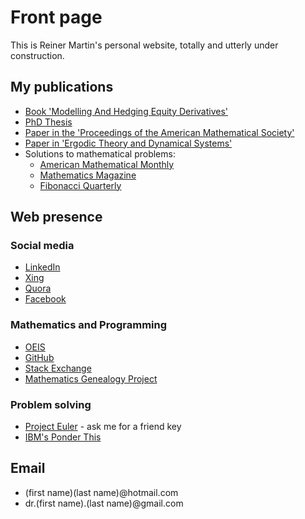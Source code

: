 # Front page

This is Reiner Martin's personal website, totally and utterly under construction.

## My publications

- [Book 'Modelling And Hedging Equity Derivatives'](book)
- [PhD Thesis](phd_thesis)
- [Paper in the 'Proceedings of the American Mathematical Society'](nevanlinna)
- [Paper in 'Ergodic Theory and Dynamical Systems'](foliations)
- Solutions to mathematical problems:
	- [American Mathematical Monthly](amm)
	- [Mathematics Magazine](math_mag)
	- [Fibonacci Quarterly](fibonacci)

## Web presence

### Social media
- [LinkedIn](https://www.linkedin.com/in/reinermartin/)
- [Xing](https://www.xing.com/profile/Reiner_Martin/cv)
- [Quora](https://www.quora.com/profile/Reiner-Martin-2)
- [Facebook](https://www.facebook.com/reiner.martin)

### Mathematics and Programming
- [OEIS](https://oeis.org/search?q=reinermartin(AT)hotmail.com)
- [GitHub](https://github.com/reinermartin)
- [Stack Exchange](https://math.stackexchange.com/users/248912/reiner-martin)
- [Mathematics Genealogy Project](https://www.genealogy.math.ndsu.nodak.edu/id.php?id=36413)

### Problem solving
- [Project Euler](https://projecteuler.net/progress=reinermartin) - ask me for a friend key
- [IBM's Ponder This](http://www.research.ibm.com/haifa/ponderthis/index.shtml)

## Email

- (first name)(last name)@hotmail.com
- dr.(first name).(last name)@gmail.com
